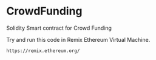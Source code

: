 # CrowdFunding
Solidity Smart contract for Crowd Funding

Try and run this code in Remix Ethereum Virtual Machine.

```
https://remix.ethereum.org/
```
